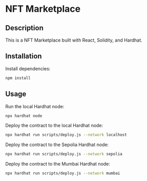

# NFT Marketplace
## Description
This is a NFT Marketplace built with React, Solidity, and Hardhat.

## Installation
Install dependencies:

```bash
npm install
```
## Usage

Run the local Hardhat node:

```bash
npx hardhat node
```
Deploy the contract to the local Hardhat node:

```bash
npx hardhat run scripts/deploy.js --network localhost
```
Deploy the contract to the Sepolia Hardhat node:

```bash
npx hardhat run scripts/deploy.js --network sepolia
```
Deploy the contract to the Mumbai Hardhat node:

```bash
npx hardhat run scripts/deploy.js --network mumbai
```

